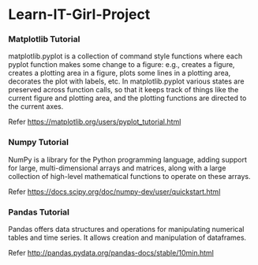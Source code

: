 # Learn-IT-Girl-Project

### Matplotlib Tutorial 

matplotlib.pyplot is a collection of command style functions where each pyplot function makes some change to a figure: e.g., creates a figure, creates a plotting area in a figure, plots some lines in a plotting area, decorates the plot with labels, etc. In matplotlib.pyplot various states are preserved across function calls, so that it keeps track of things like the current figure and plotting area, and the plotting functions are directed to the current axes.

Refer https://matplotlib.org/users/pyplot_tutorial.html

### Numpy Tutorial

NumPy is a library for the Python programming language, adding support for large, multi-dimensional arrays and matrices, along with a large collection of high-level mathematical functions to operate on these arrays.

Refer https://docs.scipy.org/doc/numpy-dev/user/quickstart.html

### Pandas Tutorial

Pandas offers data structures and operations for manipulating numerical tables and time series. It allows creation and manipulation of dataframes.

Refer http://pandas.pydata.org/pandas-docs/stable/10min.html

